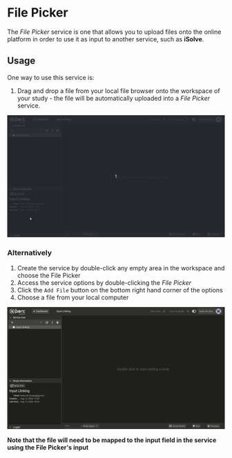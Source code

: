 # File Picker
The *File Picker* service is one that allows you to upload files onto the online platform in order to use it as input to another service, such as **iSolve**. 

## Usage

One way to use this service is:
1. Drag and drop a file from your local file browser onto the workspace of your study - the file will be automatically uploaded into a *File Picker* service.

![FilePick1](../../_media/filepick2.gif)


### Alternatively
1. Create the service by double-click any empty area in the workspace and choose the File Picker
2. Access the service options by double-clicking the *File Picker*
3. Click the ```Add File``` button on the bottom right hand corner of the options
4. Choose a file from your local computer

![FilePick2](../../_media/filepick.gif)

**Note that the file will need to be mapped to the input field in the service using the File Picker's input**